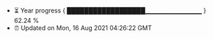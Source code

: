 - ⏳ Year progress { ██████████████████▁▁▁▁▁▁▁▁▁▁▁▁ } 62.24 %
- ⏰ Updated on Mon, 16 Aug 2021 04:26:22 GMT

